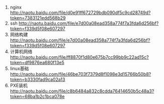 1. nginx http://naotu.baidu.com/file/d0e91ff672729bdb090df5c9cd28749d?token=7383121edd568b29
2. ssh http://naotu.baidu.com/file/e7d00a08ead358a774f7a3fda6d256bf?token=f339d5f08e607297
3. 网络构建 http://naotu.baidu.com/file/e7d00a08ead358a774f7a3fda6d256bf?token=f339d5f08e607297
4. 计算机网络 http://naotu.baidu.com/file/ff8870f1d80e675b7cc99bb9c22ad15c?token=df9876ea680f13e5
5. linux基础 http://naotu.baidu.com/file/46be703f7379d8f1098e3d15766b50b8?token=b3330fad9ca02a13
6. PXE装机 http://naotu.baidu.com/file/c8b6484a832c8cdda76414650b5c48a3?token=68ba1b2c1bca078e
